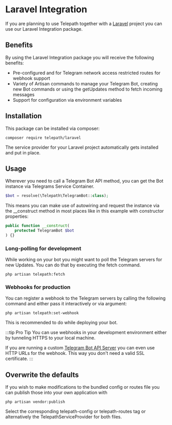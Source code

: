 Laravel Integration
===================

If you are planning to use Telepath together with a [Laravel](https://www.laravel.com) project you can use our Laravel Integration package.

## Benefits

By using the Laravel Integration package you will receive the following benefits:
* Pre-configured and for Telegram network access restricted routes for webhook support
* Variety of Artisan commands to manage your Telegram Bot, creating new Bot commands or using the getUpdates method to 
fetch incoming messages
* Support for configuration via environment variables

## Installation

This package can be installed via composer:

`composer require telepath/laravel`

The service provider for your Laravel project automatically gets installed and put in place.

## Usage

Wherever you need to call a Telegram Bot API method, you can get the Bot instance via Telegrams Service Container. 

```php
$bot = resolve(\Telepath\TelegramBot::class);
```

This means you can make use of autowiring and request the instance via the __construct method in most places like in 
this example with constructor properties:

```php
public function __construct(
    protected TelegramBot $bot
) {}
```

### Long-polling for development

While working on your bot you might want to poll the Telegram servers for new Updates. You can do that by executing the 
fetch command.

```php artisan telepath:fetch```

### Webhooks for production

You can register a webhook to the Telegram servers by calling the following command and either pass it interactively or 
via argument:

`php artisan telepath:set-webhook`

This is recommended to do while deploying your bot.

:::tip Pro Tip
You can use webhooks in your development environment either by tunneling HTTPS to your local machine.

If you are running a custom [Telegram Bot API Server](https://github.com/tdlib/telegram-bot-api/) you can even use 
HTTP URLs for the webhook. This way you don't need a valid SSL certificate.
:::

## Overwrite the defaults

If you wish to make modifications to the bundled config or routes file you can publish those into your own application with

`php artisan vendor:publish`

Select the corresponding telepath-config or telepath-routes tag or alternatively the TelepathServiceProvider for both files.
